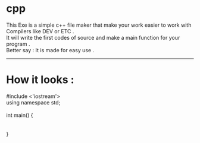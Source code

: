 # cpp
 This Exe is a simple c++ file maker that make your work easier to work with Compilers like DEV or ETC . <br/>
 It will write the first codes of source and make a main function for your program . <br/>
 Better say : It is made for easy use .
 
 -----------------
 # How it looks :
  #include <'iostream'> <br/>
  using namespace std; <br/>
  <br/>
  int main() { <br/>
  <br/>
  <br/>
  } <br/>
